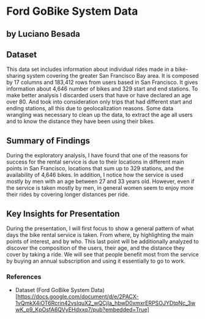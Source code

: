# Ford GoBike System Data
## by Luciano Besada


## Dataset

This data set includes information about individual rides made in a bike-sharing system covering the greater San Francisco Bay area.
It is composed by 17 columns and 183,412 rows from users based in San Francisco. It gives information about 4,646 number of bikes and 329 start and end stations.
To make better analysis I discarded users that have or have declared an age over 80. And took into consideration only trips that had different start and ending stations, all this due to geolocalization reasons.
Some data wrangling was necessary to clean up the data, to extract the age all users and to know the distance they have been using their bikes.

## Summary of Findings

During the exploratory analysis, I have found that one of the reasons for success for the rental service is due to their locations in different main points in San Francisco, locations that sum up to 329 stations, and the availability of 4,646 bikes. 
In addition, I notice how the service is used mostly by men with an age between 27 and 33 years old. 
However, even if the service is taken mostly by men, in general women seem to enjoy more their rides by covering longer distances per ride.


## Key Insights for Presentation

During the presentation, I will first focus to show a general pattern of what days the bike rental service is taken. From where, by highlighting the main points of interest, and by who. 
This last point will be additionally analyzed to discover the composition of the users, their age, and the distance they cover by taking a ride. 
We will see that people benefit most from the service by buying an annual subscription and using it essentially to go to work. 


### References
- Dataset (Ford GoBike System Data)[https://docs.google.com/document/d/e/2PACX-1vQmkX4iOT6Rcrin42vslquX2_wQCjIa_hbwD0xmxrERPSOJYDtpNc_3wwK_p9_KpOsfA6QVyEHdxxq7/pub?embedded=True]
